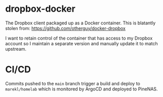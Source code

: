 # dropbox-docker

The Dropbox client packaged up as a Docker container.
This is blatantly stolen from: https://github.com/otherguy/docker-dropbox

I want to retain control of the container that has access to my Dropbox account so I maintain a separate version and manually update it to match upstream.

# CI/CD

Commits pushed to the `main` branch trigger a build and deploy to `marekl/homelab` which is monitored by ArgoCD and deployed to PineNAS.
